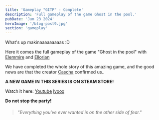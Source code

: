 ```yaml
---
title: 'Gameplay "GITP" - Complete'
description: 'Full gameplay of the game Ghost in the pool.'
pubDate: 'Jun 23 2024'
heroImage: '/blog-post9.jpg'
section: 'gameplay'
---
```


What's up makinaaaaaaaaas :D

Here it comes the full gameplay of the game "Ghost in the pool" with <a href="https://www.instagram.com/elemmire1988?utm_source=qr&igsh=MWgwcm84ZmxwaDVmYQ%3D%3D" target="_blank">Elemmire</a> and <a href="https://www.youtube.com/@ellorian_audiolibros" target="_blank">Ellorian</a> 

We have completed the whole story of this amazing game, and the good news are that the creator <a href="https://www.cascha-games.com" target="_blank">Cascha</a> confirmed us..  

**A NEW GAME IN THIS SERIES IS ON STEAM STORE!**

Watch it here:
<a href="https://www.youtube.com/watch?v=GiHhuTIcsM0" target="_blank">Youtube</a>
<a href="https://go.ivoox.com/rf/130715917" target="_blank">Ivoox</a>

**Do not stop the party!**

> ###### "Everything you've ever wanted is on the other side of fear."

